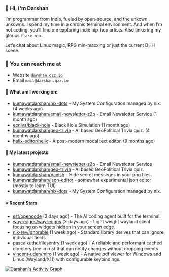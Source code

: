 ### 👋 Hi, I'm Darshan
I’m programmer from India, fueled by open-source, and the unkown unkowns. I spend my time in a chronic terminal environment. And when I’m not coding, you’ll find me exploring indie hip-hop artists. Also tinkering my glorius ```flake.nix```.

Let’s chat about Linux magic, RPG min-maxxing or just the current DHH scene.

### 📧 You can reach me at

* Website [`darshan.qzz.io`](https://darshan.qzz.io)
* Email `mail@darshan.qzz.io`

#### 👷 What am I working on:


- [kumawatdarshan/nix-dots](https://github.com/kumawatdarshan/nix-dots) - My System Configuration managed by nix. (4 weeks ago)
- [kumawatdarshan/email-newsletter-z2p](https://github.com/kumawatdarshan/email-newsletter-z2p) - Email Newsletter Service (1 month ago)
- [ecnivs/black-hole](https://github.com/ecnivs/black-hole) - Black Hole Simulation (1 month ago)
- [kumawatdarshan/geo-trivia](https://github.com/kumawatdarshan/geo-trivia) - AI based GeoPolitical Trivia quiz.  (4 months ago)
- [helix-editor/helix](https://github.com/helix-editor/helix) - A post-modern modal text editor. (9 months ago)

#### 🌱 My latest projects

- [kumawatdarshan/email-newsletter-z2p](https://github.com/kumawatdarshan/email-newsletter-z2p) - Email Newsletter Service
- [kumawatdarshan/geo-trivia](https://github.com/kumawatdarshan/geo-trivia) - AI based GeoPolitical Trivia quiz. 
- [kumawatdarshan/Vanish](https://github.com/kumawatdarshan/Vanish) - Hide secret messeges in your png files. 
- [kumawatdarshan/json-editor](https://github.com/kumawatdarshan/json-editor) - somewhat experimental json editor (mostly to learn TUI)
- [kumawatdarshan/nix-dots](https://github.com/kumawatdarshan/nix-dots) - My System Configuration managed by nix.

#### ⭐ Recent Stars

- [sst/opencode](https://github.com/sst/opencode) (3 days ago) - The AI coding agent built for the terminal.
- [way-edges/way-edges](https://github.com/way-edges/way-edges) (3 days ago) - Light weight wayland client focusing on widgets hidden in your screen edge.
- [nik-rev/ignorable](https://github.com/nik-rev/ignorable) (1 week ago) - Standard library derives that can ignore individual fields
- [pascalkuthe/filesentry](https://github.com/pascalkuthe/filesentry) (1 week ago) - A reliable and performant cached directory tree in rust that can notify changes without dropping events
- [vincent-uden/miro](https://github.com/vincent-uden/miro) (1 week ago) - A native pdf viewer for Windows and Linux (Wayland/X11) with configurable keybindings.

<div>
    <a href="#"><img alt="Darshan's Activity Graph" src="https://github-readme-activity-graph.vercel.app/graph?username=kumawatdarshan&custom_title=Darshan%27s%20Contribution%20Graph&bg_color=0D1117&color=FFFFFF&line=2c83f8&point=FFFFFF&hide_border=true" /></a>
<div> 

